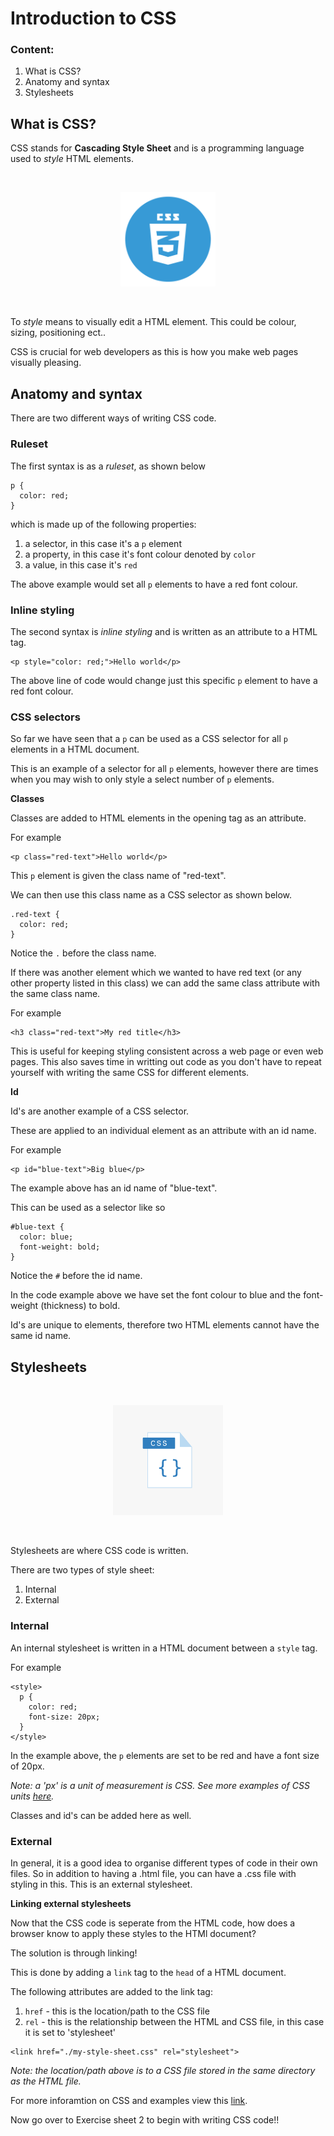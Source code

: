 # Introduction to CSS

### Content:

1. What is CSS?
2. Anatomy and syntax
3. Stylesheets

## What is CSS?

CSS stands for **Cascading Style Sheet** and is a programming language used to *style* HTML elements.

<br>
<p align="center" >
  <img src="./assets/css-logo.png" width="30%" />
</p>
<br>

To *style* means to visually edit a HTML element. This could be colour, sizing, positioning ect..

CSS is crucial for web developers as this is how you make web pages visually pleasing.

## Anatomy and syntax

There are two different ways of writing CSS code.

### Ruleset

The first syntax is as a *ruleset*, as shown below

```
p {
  color: red;
}
```

which is made up of the following properties:

1. a selector, in this case it's a `p` element
2. a property, in this case it's font colour denoted by `color`
3. a value, in this case it's `red`

The above example would set all `p` elements to have a red font colour.

### Inline styling

The second syntax is *inline styling* and is written as an attribute to a HTML tag.

```
<p style="color: red;">Hello world</p>
```

The above line of code would change just this specific `p` element to have a red font colour.

### CSS selectors

So far we have seen that a `p` can be used as a CSS selector for all `p` elements in a HTML document. 

This is an example of a selector for all `p` elements, however there are times when you may wish to only style a select number of `p` elements.

**Classes**

Classes are added to HTML elements in the opening tag as an attribute.

For example

```
<p class="red-text">Hello world</p>
```

This `p` element is given the class name of "red-text".

We can then use this class name as a CSS selector as shown below.

```
.red-text {
  color: red;
}
```

Notice the `.` before the class name.

If there was another element which we wanted to have red text (or any other property listed in this class) we can add the same class attribute with the same class name.

For example

```
<h3 class="red-text">My red title</h3>
```

This is useful for keeping styling consistent across a web page or even web pages. This also saves time in writting out code as you don't have to repeat yourself with writing the same CSS for different elements.

**Id**

Id's are another example of a CSS selector.

These are applied to an individual element as an attribute with an id name.

For example

```
<p id="blue-text">Big blue</p>
```

The example above has an id name of "blue-text".

This can be used as a selector like so

```
#blue-text {
  color: blue;
  font-weight: bold;
}
```

Notice the `#` before the id name.

In the code example above we have set the font colour to blue and the font-weight (thickness) to bold.

Id's are unique to elements, therefore two HTML elements cannot have the same id name.

## Stylesheets

<br>
<p align="center" >
  <img src="./assets/stylesheet.png" width="35%" />
</p>
<br>

Stylesheets are where CSS code is written.

There are two types of style sheet:

1. Internal
2. External

### Internal

An internal stylesheet is written in a HTML document between a `style` tag.

For example

```
<style>
  p {
    color: red;
    font-size: 20px;
  }
</style>
```
In the example above, the `p` elements are set to be red and have a font size of 20px.

*Note: a 'px' is a unit of measurement is CSS. See more examples of CSS units [here](https://www.w3schools.com/CSSref/css_units.asp).*

Classes and id's can be added here as well.

### External

In general, it is a good idea to organise different types of code in their own files. So in addition to having a .html file, you can have a .css file with styling in this. This is an external stylesheet.

**Linking external stylesheets**

Now that the CSS code is seperate from the HTML code, how does a browser know to apply these styles to the HTMl document?

The solution is through linking!

This is done by adding a `link` tag to the `head` of a HTML document.

The following attributes are added to the link tag:

1. `href` - this is the location/path to the CSS file
2. `rel` - this is the relationship between the HTML and CSS file, in this case it is set to 'stylesheet'

```
<link href="./my-style-sheet.css" rel="stylesheet">
```

*Note: the location/path above is to a CSS file stored in the same directory as the HTML file.*

For more inforamtion on CSS and examples view this [link](https://www.w3schools.com/Css/css_examples.asp).

Now go over to Exercise sheet 2 to begin with writing CSS code!!